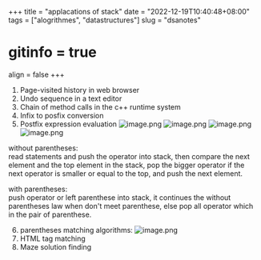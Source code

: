 +++
 title = "applacations of stack" 
 date = "2022-12-19T10:40:48+08:00" 
 tags = ["alogrithmes", "datastructures"] 
 slug = "dsanotes"
 # gitinfo = true
 align = false
+++
1. Page-visited history in web browser
2. Undo sequence in a text editor
3. Chain of method calls in the c++ runtime system
4. Infix to posfix conversion
5. Postfix expression evaluation
![image.png](https://tva1.sinaimg.cn/large/a010f416ly1h98y22taixj21fp130atv.jpg)
![image.png](https://tva1.sinaimg.cn/large/a010f416ly1h98y34frdkj21fp0jtqdf.jpg)
![image.png](https://tva1.sinaimg.cn/large/a010f416ly1h98y9m8xnyj21mb135kgb.jpg)
![image.png](https://tva1.sinaimg.cn/large/a010f416ly1h98yfsbhk9j21mb135nl5.jpg)

without parentheses:              
read statements and push the operator into stack, then compare the next element and the top element in the stack, pop the bigger operator if the next operator is smaller or equal to the top, and push the next element.

with parentheses:                
push operator or left parenthese into stack, it continues the without parentheses law when don't meet parenthese, else pop all operator which in the pair of parenthese.

6. parentheses matching algorithms:
![image.png](https://tva1.sinaimg.cn/large/a010f416ly1h98xmxggl5j21f9121e2l.jpg)
7. HTML tag matching
8. Maze solution finding